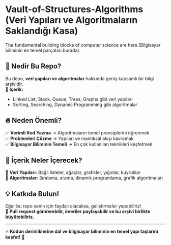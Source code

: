 # Vault-of-Structures-Algorithms (Veri Yapıları ve Algoritmaların Saklandığı Kasa)
The fundamental building blocks of computer science are here.(Bilgisayar biliminin en temel parçaları burada)

## 🚀 Nedir Bu Repo?  
Bu depo, **veri yapıları ve algoritmalar** hakkında geniş kapsamlı bir bilgi arşividir.  
📂 **İçerik:**  
- Linked List, Stack, Queue, Trees, Graphs gibi veri yapıları  
- Sorting, Searching, Dynamic Programming gibi algoritmalar  

## 🔥 Neden Önemli?  
✅ **Verimli Kod Yazma** → Algoritmaların temel prensiplerini öğrenmek   
✅ **Problemleri Çözme** → Yapıları ve mantıksal akışı kavramak  
✅ **Bilgisayar Biliminin Temeli** → En çok kullanılan teknikleri keşfetmek  

## 📌 İçerik Neler İçerecek?  
🔹 **Veri Yapıları:** Bağlı listeler, ağaçlar, grafikler, yığınlar, kuyruklar  
🔹 **Algoritmalar:** Sıralama, arama, dinamik programlama, grafik algoritmaları  

## 💡 Katkıda Bulun!  
Eğer bu repo senin için faydalı olacaksa, geliştirmeler yapabiliriz!  
📢 **Pull request gönderebilir, öneriler paylaşabilir ve bu arşivi birlikte büyütebiliriz.**  

---
🔥 **Kodun derinliklerine dal ve bilgisayar biliminin en temel yapı taşlarını keşfet!** 🚀  
